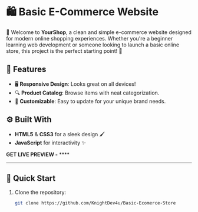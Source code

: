 # 🛍️ Basic E-Commerce Website 

🎉 Welcome to **YourShop**, a clean and simple e-commerce website designed for modern online shopping experiences. Whether you're a beginner learning web development or someone looking to launch a basic online store, this project is the perfect starting point! 🚀

## 🌟 Features 
- 🖥️ **Responsive Design**: Looks great on all devices!  
- 🔍 **Product Catalog**: Browse items with neat categorization.  
- 🎨 **Customizable**: Easy to update for your unique brand needs.

## ⚙️ Built With
- **HTML5** & **CSS3** for a sleek design 🖌️  
- **JavaScript** for interactivity ✨  


**GET LIVE PREVIEW -** **** 

---

## 🚀 Quick Start
1. Clone the repository:  
   ```bash
   git clone https://github.com/KnightDev4u/Basic-Ecomerce-Store
